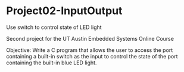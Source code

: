 # Project02-InputOutput
Use switch to control state of LED light

Second project for the UT Austin Embedded Systems Online Course

Objective: Write a C program that allows the user to access the port containing 
a built-in switch as the input to control the state of the port containing the 
built-in blue LED light.
